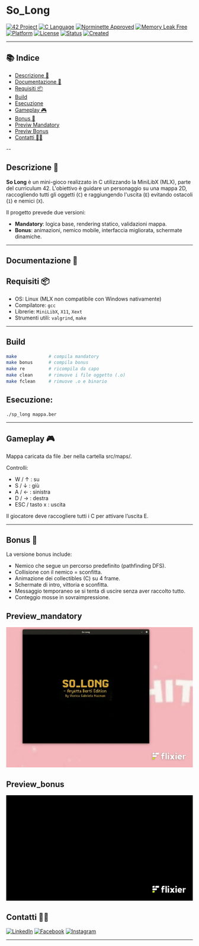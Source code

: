 # So_Long

[![42 Project](https://img.shields.io/badge/42%20Project-so_long-blue?style=for-the-badge&logo=42)](https://github.com/vhacman/so_long)
[![C Language](https://img.shields.io/badge/Made%20with-C-00599C?style=for-the-badge&logo=c)](https://en.wikipedia.org/wiki/C_(programming_language))
[![Norminette Approved](https://img.shields.io/badge/Norminette-OK-brightgreen?style=for-the-badge)](https://github.com/42School/norminette)
[![Memory Leak Free](https://img.shields.io/badge/Leaks-Free-success?style=for-the-badge)](https://valgrind.org/)
[![Platform](https://img.shields.io/badge/platform-Linux%20%7C%20Unix-violet?style=for-the-badge)]()
[![License](https://img.shields.io/badge/license-42%20Project-informational?style=for-the-badge)]()
[![Status](https://img.shields.io/badge/42%20status-Completed-brightgreen?style=for-the-badge)]()
[![Created](https://img.shields.io/badge/Created-Marzo_2025-blue?style=for-the-badge)]()

---

## 📚 Indice
- [Descrizione 📖](#descrizione-)
- [Documentazione 📄](https://www.notion.so/SO_LONG-1ee848c2064d807bba53c6b669995213?pvs=4)
- [Requisiti 📦](#requisiti-)
- [Build](#build)
- [Esecuzione](#esecuzione)
- [Gameplay 🎮](#gameplay-)
- [Bonus 🧠](#bonus-)
- [Previw Mandatory](#preview_mandatory)
- [Previw Bonus](#preview_bonus)
- [Contatti 🧑‍💻](#contatti-)

--
## Descrizione 📖

**So Long** è un mini-gioco realizzato in C utilizzando la MiniLibX (MLX), parte del curriculum 42. L'obiettivo è guidare un personaggio su una mappa 2D, raccogliendo tutti gli oggetti (`C`) e raggiungendo l'uscita (`E`) evitando ostacoli (`1`) e nemici (`X`).

Il progetto prevede due versioni:
- **Mandatory**: logica base, rendering statico, validazioni mappa.
- **Bonus**: animazioni, nemico mobile, interfaccia migliorata, schermate dinamiche.

---
## Documentazione 📄


## Requisiti 📦

- OS: Linux (MLX non compatibile con Windows nativamente)
- Compilatore: `gcc`
- Librerie: `MiniLibX`, `X11`, `Xext`
- Strumenti utili: `valgrind`, `make`

---
 
## Build

```bash
make            # compila mandatory
make bonus      # compila bonus
make re         # ricompila da capo 
make clean      # rimuove i file oggetto (.o)
make fclean     # rimuove .o e binario
```
## Esecuzione:

```
./sp_long mappa.ber
```
---
## Gameplay 🎮
Mappa caricata da file .ber nella cartella src/maps/.

Controlli:
- W / ↑ : su
- S / ↓ : giù
- A / ← : sinistra
- D / → : destra
- ESC / tasto x : uscita

 Il giocatore deve raccogliere tutti i C per attivare l’uscita E.

---
## Bonus 🧠
La versione bonus include:

- Nemico che segue un percorso predefinito (pathfinding DFS).
- Collisione con il nemico = sconfitta.
- Animazione dei collectibles (C) su 4 frame.
- Schermate di intro, vittoria e sconfitta.
- Messaggio temporaneo se si tenta di uscire senza aver raccolto tutto.
- Conteggio mosse in sovraimpressione.

## Preview_mandatory

![Preview_mandatory](mandatory.gif)

## Preview_bonus

![Preview_bonus](bonus.gif)
## Contatti 🧑‍💻
[![LinkedIn](https://img.shields.io/badge/LinkedIn-blue?style=for-the-badge&logo=linkedin&logoColor=white)](https://www.linkedin.com/in/viorica-gabriela-hacman-63a412267/)
[![Facebook](https://img.shields.io/badge/Facebook-1877F2?style=for-the-badge&logo=facebook&logoColor=white)](https://www.facebook.com/profile.php?id=100090802467237)
[![Instagram](https://img.shields.io/badge/Instagram-E4405F?style=for-the-badge&logo=instagram&logoColor=white)](https://www.instagram.com/vgabrielah_/)

---

